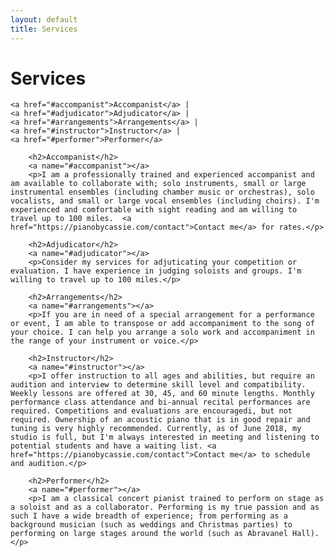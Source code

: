 ```yaml
---
layout: default
title: Services
---
```


<div class="post">
    <h1 class="pageTitle">Services</h1>

    <a href="#accompanist">Accompanist</a> | 
    <a href="#adjudicator">Adjudicator</a> | 
    <a href="#arrangements">Arrangements</a> | 
    <a href="#instructor">Instructor</a> | 
    <a href="#performer">Performer</a>

        <h2>Accompanist</h2>
        <a name="#accompanist"></a>
        <p>I am a professionally trained and experienced accompanist and am available to collaborate with; solo instruments, small or large instrumental ensembles (including chamber music or orchestras), solo vocalists, and small or large vocal ensembles (including choirs). I'm experienced and comfortable with sight reading and am willing to travel up to 100 miles.  <a href="https://pianobycassie.com/contact">Contact me</a> for rates.</p>

        <h2>Adjudicator</h2>
        <a name="#adjudicator"></a>
        <p>Consider my services for adjuticating your competition or evaluation. I have experience in judging soloists and groups. I'm willing to travel up to 100 miles.</p>

        <h2>Arrangements</h2>
        <a name="#arrangements"></a>
        <p>If you are in need of a special arrangement for a performance or event, I am able to transpose or add accompaniment to the song of your choice. I can help you arrange a solo work and accompaniment in the range of your instrument or voice.</p>

        <h2>Instructor</h2>
        <a name="#instructor"></a>
        <p>I offer instruction to all ages and abilities, but require an audition and interview to determine skill level and compatibility. Weekly lessons are offered at 30, 45, and 60 minute lengths. Monthly performance class attendance and bi-annual recital performances are required. Competitions and evaluations are encouragedi, but not required. Ownership of an acoustic piano that is in good repair and tuning is very highly recommended. Currently, as of June 2018, my studio is full, but I'm always interested in meeting and listening to potential students and have a waiting list. <a href="https://pianobycassie.com/contact">Contact me</a> to schedule and audition.</p>

        <h2>Performer</h2>
        <a name="#performer"></a>
        <p>I am a classical concert pianist trained to perform on stage as a soloist and as a collaborator. Performing is my true passion and as such I have a wide breadth of experience; from performing as a background musician (such as weddings and Christmas parties) to performing on large stages around the world (such as Abravanel Hall).</p>

</div>
